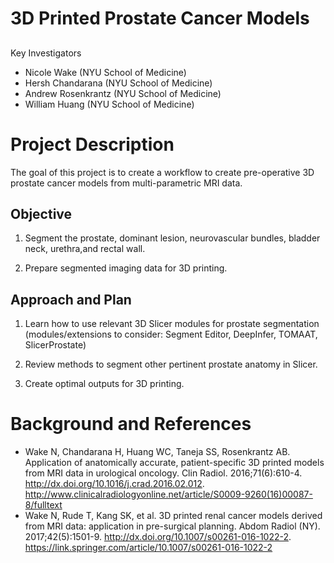 
# 3D Printed Prostate Cancer Models
##
Key Investigators

- Nicole Wake (NYU School of Medicine)
- Hersh Chandarana (NYU School of Medicine)
- Andrew Rosenkrantz (NYU School of Medicine)
- William Huang (NYU School of Medicine)


# Project Description

The goal of this project is to create a workflow to create pre-operative 3D prostate
cancer models from multi-parametric MRI data.  

## Objective

1. Segment the prostate, dominant lesion, neurovascular bundles, bladder neck,
urethra,and rectal wall.

2. Prepare segmented imaging data for 3D printing.
 
## Approach and Plan

1. Learn how to use relevant 3D Slicer modules for prostate segmentation (modules/extensions to consider: Segment Editor, DeepInfer, TOMAAT, SlicerProstate)

2. Review methods to segment other pertinent prostate anatomy in Slicer.

3. Create optimal outputs for 3D printing.


# Background and References

* Wake N, Chandarana H, Huang WC, Taneja SS, Rosenkrantz AB. Application of anatomically accurate, patient-specific 3D printed models from MRI data in urological oncology. Clin Radiol. 2016;71(6):610-4. http://dx.doi.org/10.1016/j.crad.2016.02.012. http://www.clinicalradiologyonline.net/article/S0009-9260(16)00087-8/fulltext
* Wake N, Rude T, Kang SK, et al. 3D printed renal cancer models derived from MRI data: application in pre-surgical planning. Abdom Radiol (NY). 2017;42(5):1501-9. http://dx.doi.org/10.1007/s00261-016-1022-2. https://link.springer.com/article/10.1007/s00261-016-1022-2


